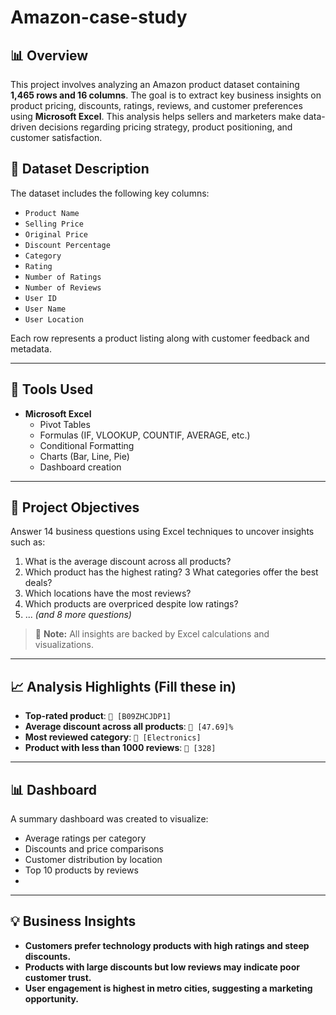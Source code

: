 # Amazon-case-study
## 📊 Overview

This project involves analyzing an Amazon product dataset containing **1,465 rows and 16 columns**. The goal is to extract key business insights on product pricing, discounts, ratings, reviews, and customer preferences using **Microsoft Excel**. This analysis helps sellers and marketers make data-driven decisions regarding pricing strategy, product positioning, and customer satisfaction.

## 📁 Dataset Description

The dataset includes the following key columns:

- `Product Name`
- `Selling Price`
- `Original Price`
- `Discount Percentage`
- `Category`
- `Rating`
- `Number of Ratings`
- `Number of Reviews`
- `User ID`
- `User Name`
- `User Location`

Each row represents a product listing along with customer feedback and metadata.

---

## 🧪 Tools Used

- **Microsoft Excel**
  - Pivot Tables
  - Formulas (IF, VLOOKUP, COUNTIF, AVERAGE, etc.)
  - Conditional Formatting
  - Charts (Bar, Line, Pie)
  - Dashboard creation

---

## 🎯 Project Objectives

Answer 14 business questions using Excel techniques to uncover insights such as:

1. What is the average discount across all products?
2. Which product has the highest rating?
3 What categories offer the best deals?
4. Which locations have the most reviews?
5. Which products are overpriced despite low ratings?
6. ... *(and 8 more questions)*

> 📌 **Note:** All insights are backed by Excel calculations and visualizations.

---

## 📈 Analysis Highlights (Fill these in)

- **Top-rated product**: `🔲 [B09ZHCJDP1]`
- **Average discount across all products**: `🔲 [47.69]%`
- **Most reviewed category**: `🔲 [Electronics]`
- **Product with less than 1000 reviews**: `🔲 [328]`

---

## 📊 Dashboard

A summary dashboard was created to visualize:

- Average ratings per category  
- Discounts and price comparisons  
- Customer distribution by location  
- Top 10 products by reviews
- 
---

## 💡 Business Insights

- **Customers prefer technology products with high ratings and steep discounts.**
- **Products with large discounts but low reviews may indicate poor customer trust.**
- **User engagement is highest in metro cities, suggesting a marketing opportunity.**
